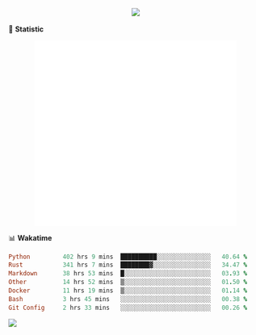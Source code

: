 <!-- https://github.com/DenverCoder1/readme-typing-svg -->
<p align="center">
<img src="https://readme-typing-svg.demolab.com?font=Orbitron&size=25&pause=1000&center=true&vCenter=true&random=false&width=600&lines=Welcome+to+my+GitHub+profile+page!" />


🌟 **Statistic**

<p align="center">
  <img width="400" align="top" src="https://github.com/fllesser/fllesser/blob/main/left.svg" />
  <img width="400" align="top" src="https://github.com/fllesser/fllesser/blob/main/right.svg" />
</p>


📊 **Wakatime**

<p align="center">
  <!--START_SECTION:waka-->

```ruby
Python         402 hrs 9 mins  ██████████░░░░░░░░░░░░░░░   40.64 %
Rust           341 hrs 7 mins  ████████▓░░░░░░░░░░░░░░░░   34.47 %
Markdown       38 hrs 53 mins  █░░░░░░░░░░░░░░░░░░░░░░░░   03.93 %
Other          14 hrs 52 mins  ▒░░░░░░░░░░░░░░░░░░░░░░░░   01.50 %
Docker         11 hrs 19 mins  ▒░░░░░░░░░░░░░░░░░░░░░░░░   01.14 %
Bash           3 hrs 45 mins   ░░░░░░░░░░░░░░░░░░░░░░░░░   00.38 %
Git Config     2 hrs 33 mins   ░░░░░░░░░░░░░░░░░░░░░░░░░   00.26 %
```

<!--END_SECTION:waka-->
  <img width="400" align="top" src="https://github-readme-stats.vercel.app/api?username=fllesser&theme=default&show_icons=true&hide_border=true&count_private=true" />
</p>